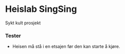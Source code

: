 # Heislab SingSing

Sykt kult prosjekt



### Tester


* Heisen må stå i en etsajen før den kan starte å kjøre.

